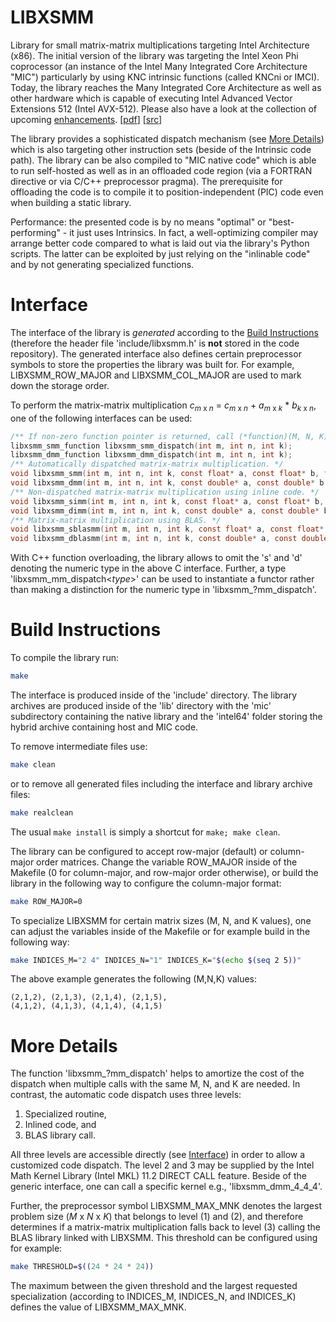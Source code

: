 LIBXSMM
=======
Library for small matrix-matrix multiplications targeting Intel Architecture (x86). The initial version of the library was targeting the Intel Xeon Phi coprocessor (an instance of the Intel Many Integrated Core Architecture "MIC") particularly by using KNC intrinsic functions (called KNCni or IMCI). Today, the library reaches the Many Integrated Core Architecture as well as other hardware which is capable of executing Intel Advanced Vector Extensions 512 (Intel AVX-512). Please also have a look at the collection of upcoming [enhancements](https://github.com/hfp/libxsmm/labels/enhancement). [[pdf](https://github.com/hfp/libxsmm/raw/master/documentation/libxsmm.pdf)] [[src](https://github.com/hfp/libxsmm/archive/libxsmm-0.8.0.zip)]


The library provides a sophisticated dispatch mechanism (see [More Details](#more-details)) which is also targeting other instruction sets (beside of the Intrinsic code path). The library can be also compiled to "MIC native code" which is able to run self-hosted as well as in an offloaded code region (via a FORTRAN directive or via C/C++ preprocessor pragma). The prerequisite for offloading the code is to compile it to position-independent (PIC) code even when building a static library.

Performance: the presented code is by no means "optimal" or "best-performing" - it just uses Intrinsics. In fact, a well-optimizing compiler may arrange better code compared to what is laid out via the library's Python scripts. The latter can be exploited by just relying on the "inlinable code" and by not generating specialized functions.

Interface
=========
The interface of the library is *generated* according to the [Build Instructions](#build-instructions) (therefore the header file 'include/libxsmm.h' is **not** stored in the code repository). The generated interface also defines certain preprocessor symbols to store the properties the library was built for. For example, LIBXSMM_ROW_MAJOR and LIBXSMM_COL_MAJOR are used to mark down the storage order.

To perform the matrix-matrix multiplication *c*<sub>*m* x *n*</sub> = *c*<sub>*m* x *n*</sub> + *a*<sub>*m* x *k*</sub> \* *b*<sub>*k* x *n*</sub>, one of the following interfaces can be used:

```C
/** If non-zero function pointer is returned, call (*function)(M, N, K). */
libxsmm_smm_function libxsmm_smm_dispatch(int m, int n, int k);
libxsmm_dmm_function libxsmm_dmm_dispatch(int m, int n, int k);
/** Automatically dispatched matrix-matrix multiplication. */
void libxsmm_smm(int m, int n, int k, const float* a, const float* b, float* c);
void libxsmm_dmm(int m, int n, int k, const double* a, const double* b, double* c);
/** Non-dispatched matrix-matrix multiplication using inline code. */
void libxsmm_simm(int m, int n, int k, const float* a, const float* b, float* c);
void libxsmm_dimm(int m, int n, int k, const double* a, const double* b, double* c);
/** Matrix-matrix multiplication using BLAS. */
void libxsmm_sblasmm(int m, int n, int k, const float* a, const float* b, float* c);
void libxsmm_dblasmm(int m, int n, int k, const double* a, const double* b, double* c);
```

With C++ function overloading, the library allows to omit the 's' and 'd' denoting the numeric type in the above C interface. Further, a type 'libxsmm_mm_dispatch<*type*>' can be used to instantiate a functor rather than making a distinction for the numeric type in 'libxsmm_?mm_dispatch'.

Build Instructions
==================
To compile the library run:

```sh
make
```

The interface is produced inside of the 'include' directory. The library archives are produced inside of the 'lib' directory with the 'mic' subdirectory containing the native library and the 'intel64' folder storing the hybrid archive containing host and MIC code.

To remove intermediate files use:

```sh
make clean
```

or to remove all generated files including the interface and library archive files:

```sh
make realclean
```

The usual `make install` is simply a shortcut for `make; make clean`.

The library can be configured to accept row-major (default) or column-major order matrices. Change the variable ROW_MAJOR inside of the Makefile (0 for column-major, and row-major order otherwise), or build the library in the following way to configure the column-major format:

```sh
make ROW_MAJOR=0
```

To specialize LIBXSMM for certain matrix sizes (M, N, and K values), one can adjust the variables inside of the Makefile or for example build in the following way:

```sh
make INDICES_M="2 4" INDICES_N="1" INDICES_K="$(echo $(seq 2 5))"
```

The above example generates the following (M,N,K) values:

```
(2,1,2), (2,1,3), (2,1,4), (2,1,5),
(4,1,2), (4,1,3), (4,1,4), (4,1,5)
```

More Details
============
The function 'libxsmm_?mm_dispatch' helps to amortize the cost of the dispatch when multiple calls with the same M, N, and K are needed. In contrast, the automatic code dispatch uses three levels:

1. Specialized routine,
2. Inlined code, and
3. BLAS library call.

All three levels are accessible directly (see [Interface](#interface)) in order to allow a customized code dispatch. The level 2 and 3 may be supplied by the Intel Math Kernel Library (Intel MKL) 11.2 DIRECT CALL feature. Beside of the generic interface, one can call a specific kernel e.g., 'libxsmm_dmm_4_4_4'.

Further, the preprocessor symbol LIBXSMM_MAX_MNK denotes the largest problem size (*M* x *N* x *K*) that belongs to level (1) and (2), and therefore determines if a matrix-matrix multiplication falls back to level (3) calling the BLAS library linked with LIBXSMM. This threshold can be configured using for example:

```sh
make THRESHOLD=$((24 * 24 * 24))
```

The maximum between the given threshold and the largest requested specialization (according to INDICES_M, INDICES_N, and INDICES_K) defines the value of LIBXSMM_MAX_MNK.
